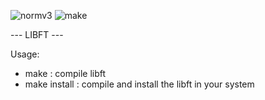 ![normv3](https://github.com/busshi/libft/actions/workflows/norm.yml/badge.svg) ![make](https://github.com/busshi/libft/actions/workflows/make.yml/badge.svg)


--- LIBFT ---



Usage:
- make : compile libft
- make install : compile and install the libft in your system
